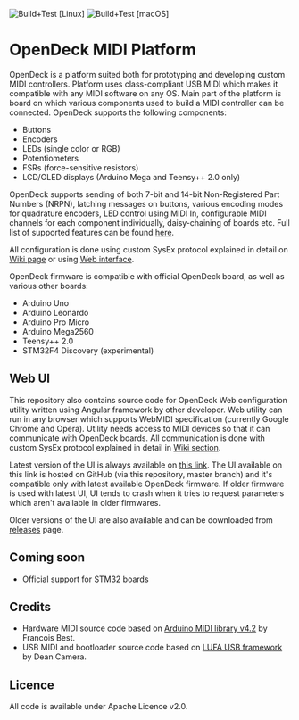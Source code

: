 ![Build+Test [Linux]](https://github.com/paradajz/OpenDeck/workflows/Build+Test%20%5BLinux%5D/badge.svg)
![Build+Test [macOS]](https://github.com/paradajz/OpenDeck/workflows/Build+Test%20%5BmacOS%5D/badge.svg)

# OpenDeck MIDI Platform

OpenDeck is a platform suited both for prototyping and developing custom MIDI controllers. Platform uses class-compliant USB MIDI which makes it compatible with any MIDI software on any OS. Main part of the platform is board on which various components used to build a MIDI controller can be connected. OpenDeck supports the following components:

* Buttons
* Encoders
* LEDs (single color or RGB)
* Potentiometers
* FSRs (force-sensitive resistors)
* LCD/OLED displays (Arduino Mega and Teensy++ 2.0 only)

OpenDeck supports sending of both 7-bit and 14-bit Non-Registered Part Numbers (NRPN), latching messages on buttons, various encoding modes for quadrature encoders, LED control using MIDI In, configurable MIDI channels for each component individually, daisy-chaining of boards etc. Full list of supported features can be found [here](https://github.com/paradajz/OpenDeck/wiki/Configurable-features).

All configuration is done using custom SysEx protocol explained in detail on [Wiki page](https://github.com/paradajz/OpenDeck/wiki/SysEx-Configuration) or
using [Web interface](https://paradajz.github.io/OpenDeck).

OpenDeck firmware is compatible with official OpenDeck board, as well as various other boards:

* Arduino Uno
* Arduino Leonardo
* Arduino Pro Micro
* Arduino Mega2560
* Teensy++ 2.0
* STM32F4 Discovery (experimental)

## Web UI

This repository also contains source code for OpenDeck Web configuration utility written using Angular framework by other developer. Web utility can run in any browser which supports WebMIDI specification (currently Google Chrome and Opera). Utility needs access to MIDI devices so that it can communicate with OpenDeck boards. All communication is done with custom SysEx protocol explained in detail in [Wiki section](https://github.com/paradajz/OpenDeck/wiki/SysEx-Configuration).

Latest version of the UI is always available on [this link](https://paradajz.github.io/OpenDeck). The UI available on this link is hosted on GitHub (via this repository, master branch) and it's compatible only with latest available OpenDeck firmware. If older firmware is used with latest UI, UI tends to crash when it tries to request parameters which aren't available in older firmwares.

Older versions of the UI are also available and can be downloaded from [releases](https://github.com/paradajz/OpenDeck/releases) page.

## Coming soon

* Official support for STM32 boards

## Credits

* Hardware MIDI source code based on [Arduino MIDI library v4.2](https://github.com/FortySevenEffects/arduino_midi_library/releases/tag/4.2) by Francois Best.
* USB MIDI and bootloader source code based on [LUFA USB framework](http://www.fourwalledcubicle.com/LUFA.php) by Dean Camera.

## Licence

All code is available under Apache Licence v2.0.
